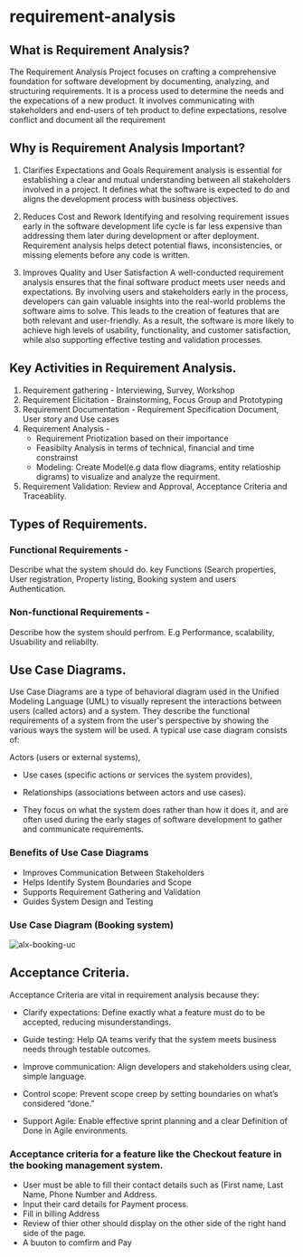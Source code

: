 # requirement-analysis

## What is Requirement Analysis?

<p>The Requirement Analysis Project focuses on crafting a comprehensive foundation for software development by documenting, analyzing, and structuring requirements. It is a process used to determine the needs and the expecations of a new product. It involves communicating with stakeholders and end-users of teh product to define expectations, resolve conflict and document all the requirement</p>

## Why is Requirement Analysis Important?

1. Clarifies Expectations and Goals
Requirement analysis is essential for establishing a clear and mutual understanding between all stakeholders involved in a project. It defines what the software is expected to do and aligns the development process with business objectives.

2. Reduces Cost and Rework
Identifying and resolving requirement issues early in the software development life cycle is far less expensive than addressing them later during development or after deployment. Requirement analysis helps detect potential flaws, inconsistencies, or missing elements before any code is written.

3. Improves Quality and User Satisfaction
A well-conducted requirement analysis ensures that the final software product meets user needs and expectations. By involving users and stakeholders early in the process, developers can gain valuable insights into the real-world problems the software aims to solve. This leads to the creation of features that are both relevant and user-friendly. As a result, the software is more likely to achieve high levels of usability, functionality, and customer satisfaction, while also supporting effective testing and validation processes.

## Key Activities in Requirement Analysis.

1. Requirement gathering - Interviewing, Survey, Workshop
2. Requirement Elicitation - Brainstorming, Focus Group and Prototyping
3. Requirement Documentation - Requirement Specification Document, User story and Use cases
4. Requirement Analysis -
   - Requirement Priotization based on their importance
   - Feasibilty Analysis in terms of technical, financial and time constrainst
   - Modeling: Create Model(e.g data flow diagrams, entity relatioship digrams) to visualize and analyze the requirment.
5. Requirement Validation: Review and Approval, Acceptance Criteria and Traceablity.

## Types of Requirements.

### Functional Requirements - 
Describe what the system should do. key Functions (Search properties, User registration, Property listing, Booking system and users Authentication.
### Non-functional Requirements -
Describe how the system should perfrom. E.g Performance, scalability, Usuability and reliabilty.

## Use Case Diagrams.
Use Case Diagrams are a type of behavioral diagram used in the Unified Modeling Language (UML) to visually represent the interactions between users (called actors) and a system. They describe the functional requirements of a system from the user's perspective by showing the various ways the system will be used. A typical use case diagram consists of:

Actors (users or external systems),

   - Use cases (specific actions or services the system provides),

   - Relationships (associations between actors and use cases).

   - They focus on what the system does rather than how it does it, and are often used during the early stages of software development to gather and communicate requirements.

### Benefits of Use Case Diagrams
   - Improves Communication Between Stakeholders
   - Helps Identify System Boundaries and Scope
   - Supports Requirement Gathering and Validation
   - Guides System Design and Testing

### Use Case Diagram (Booking system)
![alx-booking-uc](https://github.com/user-attachments/assets/63fe6ca0-bf28-482c-af3e-0cb349a1e2e4)

## Acceptance Criteria.
Acceptance Criteria are vital in requirement analysis because they:

- Clarify expectations: Define exactly what a feature must do to be accepted, reducing misunderstandings.

- Guide testing: Help QA teams verify that the system meets business needs through testable outcomes.

- Improve communication: Align developers and stakeholders using clear, simple language.

- Control scope: Prevent scope creep by setting boundaries on what’s considered “done.”

- Support Agile: Enable effective sprint planning and a clear Definition of Done in Agile environments.

### Acceptance criteria for a feature like the Checkout feature in the booking management system.
- User must be able to fill their contact details such as (First name, Last Name, Phone Number and Address.
- Input their card details for Payment process.
- Fill in billing Address
- Review of thier other should display on the other side of the right hand side of the page.
- A buuton to comfirm and Pay
